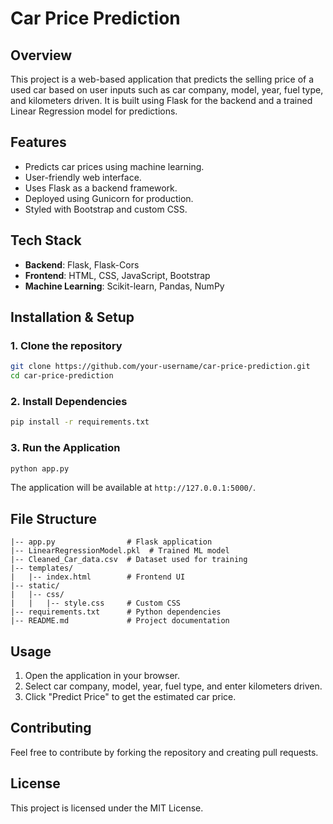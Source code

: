 # Car Price Prediction


## Overview
This project is a web-based application that predicts the selling price of a used car based on user inputs such as car company, model, year, fuel type, and kilometers driven. It is built using Flask for the backend and a trained Linear Regression model for predictions.

## Features
- Predicts car prices using machine learning.
- User-friendly web interface.
- Uses Flask as a backend framework.
- Deployed using Gunicorn for production.
- Styled with Bootstrap and custom CSS.

## Tech Stack
- **Backend**: Flask, Flask-Cors
- **Frontend**: HTML, CSS, JavaScript, Bootstrap
- **Machine Learning**: Scikit-learn, Pandas, NumPy

## Installation & Setup
### 1. Clone the repository
```bash
git clone https://github.com/your-username/car-price-prediction.git
cd car-price-prediction
```

### 2. Install Dependencies
```bash
pip install -r requirements.txt
```

### 3. Run the Application
```bash
python app.py
```
The application will be available at `http://127.0.0.1:5000/`.

## File Structure
```
|-- app.py                # Flask application
|-- LinearRegressionModel.pkl  # Trained ML model
|-- Cleaned_Car_data.csv  # Dataset used for training
|-- templates/
|   |-- index.html        # Frontend UI
|-- static/
|   |-- css/
|   |   |-- style.css     # Custom CSS
|-- requirements.txt      # Python dependencies
|-- README.md             # Project documentation
```

## Usage
1. Open the application in your browser.
2. Select car company, model, year, fuel type, and enter kilometers driven.
3. Click "Predict Price" to get the estimated car price.

## Contributing
Feel free to contribute by forking the repository and creating pull requests.

## License
This project is licensed under the MIT License.

